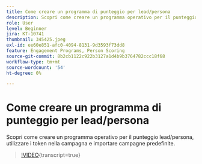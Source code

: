 ```yaml
---
title: Come creare un programma di punteggio per lead/persona
description: Scopri come creare un programma operativo per il punteggio lead/persona, utilizzare i token nella campagna e importare campagne predefinite.
role: User
level: Beginner
jira: KT-10741
thumbnail: 345425.jpeg
exl-id: ee60e851-afc0-4094-8131-9d3593f73dd8
feature: Engagement Programs, Person Scoring
source-git-commit: 8b2cb1122c922b3127a1d4b9b3764782ccc18f68
workflow-type: tm+mt
source-wordcount: '54'
ht-degree: 0%

---
```


# Come creare un programma di punteggio per lead/persona

Scopri come creare un programma operativo per il punteggio lead/persona, utilizzare i token nella campagna e importare campagne predefinite.

>[!VIDEO](https://video.tv.adobe.com/v/3412240/?quality=12&learn=on&captions=ita){transcript=true}
